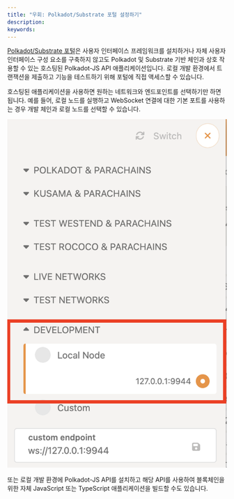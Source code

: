 ```yaml
---
title: "우회: Polkadot/Substrate 포털 설정하기"
description:
keywords:
---
```


[Polkadot/Substrate 포털](https://polkadot.js.org/apps/#/explorer)은 사용자 인터페이스 프레임워크를 설치하거나 자체 사용자 인터페이스 구성 요소를 구축하지 않고도 Polkadot 및 Substrate 기반 체인과 상호 작용할 수 있는 호스팅된 Polkadot-JS API 애플리케이션입니다.
로컬 개발 환경에서 트랜잭션을 제출하고 기능을 테스트하기 위해 포털에 직접 액세스할 수 있습니다.

호스팅된 애플리케이션을 사용하면 원하는 네트워크와 엔드포인트를 선택하기만 하면 됩니다.
예를 들어, 로컬 노드를 실행하고 WebSocket 연결에 대한 기본 포트를 사용하는 경우 개발 체인과 로컬 노드를 선택할 수 있습니다.

![로컬 노드 엔드포인트 상태 선택](/media/images/docs/tutorials/collectibles-workshop/collectible-endpoint.png)

또는 로컬 개발 환경에 Polkadot-JS API를 설치하고 해당 API를 사용하여 블록체인을 위한 자체 JavaScript 또는 TypeScript 애플리케이션을 빌드할 수도 있습니다.